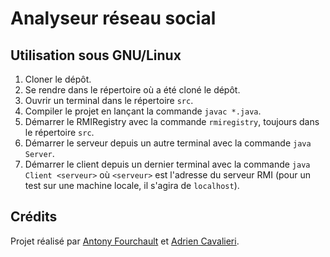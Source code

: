 # Analyseur réseau social

## Utilisation sous GNU/Linux

1. Cloner le dépôt.
2. Se rendre dans le répertoire où a été cloné le dépôt.
3. Ouvrir un terminal dans le répertoire `src`.
4. Compiler le projet en lançant la commande `javac *.java`.
5. Démarrer le RMIRegistry avec la commande `rmiregistry`, toujours dans le répertoire `src`.
6. Démarrer le serveur depuis un autre terminal avec la commande `java Server`.
7. Démarrer le client depuis un dernier terminal avec la commande `java Client <serveur>` où `<serveur>` est l'adresse du serveur RMI (pour un test sur une machine locale, il s'agira de `localhost`).

## Crédits

Projet réalisé par [Antony Fourchault](https://github.com/shitori) et [Adrien Cavalieri](https://github.com/AdrienCavalieri).

